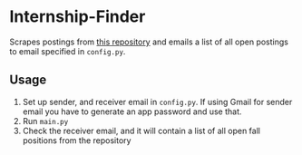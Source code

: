# Internship-Finder
Scrapes postings from [this repository](https://github.com/SimplifyJobs/Summer2025-Internships/blob/dev/README-Off-Season.md) and emails a list of all open postings to email specified in `config.py`. 
## Usage
1. Set up sender, and receiver email in `config.py`. If using Gmail for sender email you have to generate an app password and use that.
2. Run `main.py`
3. Check the receiver email, and it will contain a list of all open fall positions from the repository
